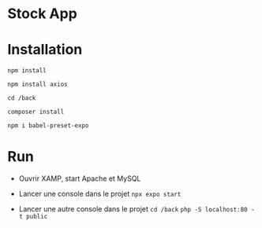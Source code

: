 # Stock App

# Installation

```npm install```

``npm install axios``

```cd /back```

```composer install```

``npm i babel-preset-expo``


# Run

- Ouvrir XAMP, start Apache et MySQL

- Lancer une console dans le projet
```npx expo start```

- Lancer une autre console dans le projet
```cd /back```
```php -S localhost:80 -t public```
